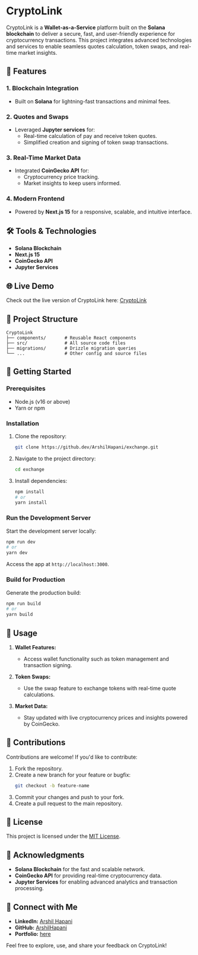 # CryptoLink

CryptoLink is a **Wallet-as-a-Service** platform built on the **Solana blockchain** to deliver a secure, fast, and user-friendly experience for cryptocurrency transactions. This project integrates advanced technologies and services to enable seamless quotes calculation, token swaps, and real-time market insights.

## 🌟 Features

### 1. **Blockchain Integration**

- Built on **Solana** for lightning-fast transactions and minimal fees.

### 2. **Quotes and Swaps**

- Leveraged **Jupyter services** for:
  - Real-time calculation of pay and receive token quotes.
  - Simplified creation and signing of token swap transactions.

### 3. **Real-Time Market Data**

- Integrated **CoinGecko API** for:
  - Cryptocurrency price tracking.
  - Market insights to keep users informed.

### 4. **Modern Frontend**

- Powered by **Next.js 15** for a responsive, scalable, and intuitive interface.

## 🛠️ Tools & Technologies

- **Solana Blockchain**
- **Next.js 15**
- **CoinGecko API**
- **Jupyter Services**

## 🌐 Live Demo

Check out the live version of CryptoLink here: [CryptoLink](https://exchange-a.vercel.app/)

## 📂 Project Structure

```
CryptoLink
├── components/       # Reusable React components
├── src/              # All source code files
├── migrations/       # Drizzle migration queries
└── ...               # Other config and source files
```

## 🚀 Getting Started

### Prerequisites

- Node.js (v16 or above)
- Yarn or npm

### Installation

1. Clone the repository:
   ```bash
   git clone https://github.dev/ArshilHapani/exchange.git
   ```
2. Navigate to the project directory:
   ```bash
   cd exchange
   ```
3. Install dependencies:
   ```bash
   npm install
   # or
   yarn install
   ```

### Run the Development Server

Start the development server locally:

```bash
npm run dev
# or
yarn dev
```

Access the app at `http://localhost:3000`.

### Build for Production

Generate the production build:

```bash
npm run build
# or
yarn build
```

## 📖 Usage

1. **Wallet Features:**

   - Access wallet functionality such as token management and transaction signing.

2. **Token Swaps:**

   - Use the swap feature to exchange tokens with real-time quote calculations.

3. **Market Data:**
   - Stay updated with live cryptocurrency prices and insights powered by CoinGecko.

## 🤝 Contributions

Contributions are welcome! If you'd like to contribute:

1. Fork the repository.
2. Create a new branch for your feature or bugfix:
   ```bash
   git checkout -b feature-name
   ```
3. Commit your changes and push to your fork.
4. Create a pull request to the main repository.

## 📜 License

This project is licensed under the [MIT License](LICENSE).

## 🙌 Acknowledgments

- **Solana Blockchain** for the fast and scalable network.
- **CoinGecko API** for providing real-time cryptocurrency data.
- **Jupyter Services** for enabling advanced analytics and transaction processing.

## 🔗 Connect with Me

- **LinkedIn:** [Arshil Hapani](https://www.linkedin.com/in/arshil-hapani-19b52a24a/)
- **GitHub:** [ArshilHapani](https://github.com/ArshilHapani)
- **Portfolio:** [here](https://arshil.vercel.app)

Feel free to explore, use, and share your feedback on CryptoLink!
